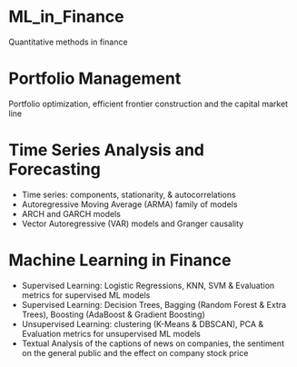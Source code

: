 # ML_in_Finance
Quantitative methods in finance

# Portfolio Management 
Portfolio optimization, efficient frontier construction and the capital market line
  
# Time Series Analysis and Forecasting
- Time series: components, stationarity, & autocorrelations
- Autoregressive Moving Average (ARMA) family of models
- ARCH and GARCH models
- Vector Autoregressive (VAR) models and Granger causality 

# Machine Learning in Finance
- Supervised Learning: Logistic Regressions, KNN, SVM & Evaluation metrics for supervised ML models
- Supervised Learning: Decision Trees, Bagging (Random Forest & Extra Trees), Boosting (AdaBoost & Gradient Boosting)
- Unsupervised Learning: clustering (K-Means & DBSCAN), PCA & Evaluation metrics for unsupervised ML models
- Textual Analysis of the captions of news on companies, the sentiment on the general public and the effect on company stock price
